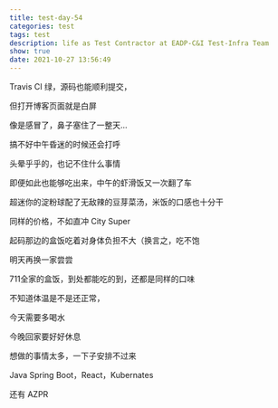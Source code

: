 ```yaml
---
title: test-day-54
categories: test
tags: test
description: life as Test Contractor at EADP-C&I Test-Infra Team
show: true
date: 2021-10-27 13:56:49
---
```

Travis CI 绿，源码也能顺利提交，

但打开博客页面就是白屏

像是感冒了，鼻子塞住了一整天...

搞不好中午昏迷的时候还会打呼

头晕乎乎的，也记不住什么事情

即便如此也能够吃出来，中午的虾滑饭又一次翻了车

超迷你的淀粉球配了无敌辣的豆芽菜汤，米饭的口感也十分干

同样的价格，不如直冲 City Super

起码那边的盒饭吃着对身体负担不大（换言之，吃不饱

明天再换一家尝尝

711全家的盒饭，到处都能吃的到，还都是同样的口味

不知道体温是不是还正常，

今天需要多喝水

今晚回家要好好休息

想做的事情太多，一下子安排不过来

Java Spring Boot，React，Kubernates

还有 AZPR